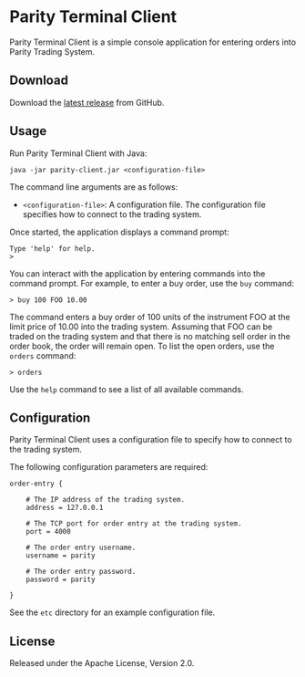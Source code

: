 Parity Terminal Client
======================

Parity Terminal Client is a simple console application for entering orders
into Parity Trading System.


Download
--------

Download the [latest release][] from GitHub.

  [latest release]: https://github.com/paritytrading/parity/releases/latest


Usage
-----

Run Parity Terminal Client with Java:

```
java -jar parity-client.jar <configuration-file>
```

The command line arguments are as follows:

- `<configuration-file>`: A configuration file. The configuration file
  specifies how to connect to the trading system.

Once started, the application displays a command prompt:

```
Type 'help' for help.
>
```

You can interact with the application by entering commands into the command
prompt. For example, to enter a buy order, use the `buy` command:

```
> buy 100 FOO 10.00
```

The command enters a buy order of 100 units of the instrument FOO at the limit
price of 10.00 into the trading system. Assuming that FOO can be traded on the
trading system and that there is no matching sell order in the order book, the
order will remain open. To list the open orders, use the `orders` command:

```
> orders
```

Use the `help` command to see a list of all available commands.


Configuration
-------------

Parity Terminal Client uses a configuration file to specify how to connect to
the trading system.

The following configuration parameters are required:

```
order-entry {

    # The IP address of the trading system.
    address = 127.0.0.1

    # The TCP port for order entry at the trading system.
    port = 4000

    # The order entry username.
    username = parity

    # The order entry password.
    password = parity

}
```

See the `etc` directory for an example configuration file.


License
-------

Released under the Apache License, Version 2.0.
